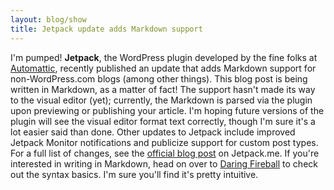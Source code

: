 ```yaml
---
layout: blog/show
title: Jetpack update adds Markdown support
---
```


I'm pumped! **Jetpack**, the WordPress plugin developed by the fine folks at [Automattic](http://automattic.com/), recently published an update that adds Markdown support for non-WordPress.com blogs (among other things). This blog post is being written in Markdown, as a matter of fact! The support hasn't made its way to the visual editor (yet); currently, the Markdown is parsed via the plugin upon previewing or publishing your article. I'm hoping future versions of the plugin will see the visual editor format text correctly, though I'm sure it's a lot easier said than done. Other updates to Jetpack include improved Jetpack Monitor notifications and publicize support for custom post types. For a full list of changes, see the [official blog post](http://jetpack.me/2014/01/31/jetpack-2-8-introducing-markdown-and-improving-monitor/) on Jetpack.me. If you're interested in writing in Markdown, head on over to [Daring Fireball](http://daringfireball.net/projects/markdown/syntax) to check out the syntax basics. I'm sure you'll find it's pretty intuitive.
